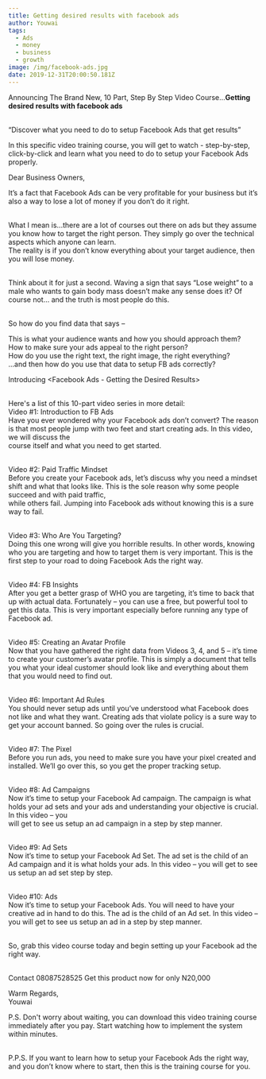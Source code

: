 ```yaml
---
title: Getting desired results with facebook ads
author: Youwai
tags:
  - Ads
  - money
  - business
  - growth
image: /img/facebook-ads.jpg
date: 2019-12-31T20:00:50.181Z
---
```

Announcing The Brand New, 10 Part, Step By Step Video Course...**Getting desired results with facebook ads**

\
“Discover what you need to do to setup Facebook Ads that get results”

In this specific video training course, you will get to watch - step-by-step, click-by-click  and learn what you need to do to setup your Facebook Ads properly.

Dear Business Owners,

It’s a fact that Facebook Ads can be very profitable for your business but it’s also a way to lose a lot of money if you don’t do it right.

\
What I mean is...there are a lot of courses out there on ads but they assume you know how to target the right person. They simply go over the technical aspects which anyone can learn.\
The reality is if you don’t know everything about your target audience, then you will lose money.

\
Think about it for just a second. Waving a sign that says “Lose weight” to a male who wants to gain body mass doesn’t make any sense does it? Of course not... and the truth is most people do this.

\
So how do you find data that says –

This is what your audience wants and how you should approach them?\
How to make sure your ads appeal to the right person?\
How do you use the right text, the right image, the right everything?\
...and then how do you use that data to setup FB ads correctly?

Introducing <Facebook Ads - Getting the Desired Results>

\
Here's a list of this 10-part video series in more detail:\
Video #1: Introduction to FB Ads\
Have you ever wondered why your Facebook ads don’t convert? The reason is that most people jump with two feet and start creating ads. In this video, we will discuss the\
course itself and what you need to get started.

\
Video #2: Paid Traffic Mindset\
Before you create your Facebook ads, let’s discuss why you need a mindset shift and what that looks like. This is the sole reason why some people succeed and with paid traffic,\
while others fail. Jumping into Facebook ads without knowing this is a sure way to fail.

\
Video #3: Who Are You Targeting?\
Doing this one wrong will give you horrible results. In other words, knowing who you are targeting and how to target them is very important. This is the first step to your road to doing Facebook Ads the right way.

\
Video #4: FB Insights\
After you get a better grasp of WHO you are targeting, it’s time to back that up with actual data. Fortunately – you can use a free, but powerful tool to get this data. This is very important especially before running any type of Facebook ad.

\
Video #5: Creating an Avatar Profile\
Now that you have gathered the right data from Videos 3, 4, and 5 – it’s time to create your customer’s avatar profile. This is simply a document that tells you what your ideal customer should look like and everything about them that you would need to find out.

\
Video #6: Important Ad Rules\
You should never setup ads until you’ve understood what Facebook does not like and what they want. Creating ads that violate policy is a sure way to get your account banned. So going over the rules is crucial.

\
Video #7: The Pixel\
Before you run ads, you need to make sure you have your pixel created and installed. We’ll go over this, so you get the proper tracking setup.

\
Video #8: Ad Campaigns\
Now it’s time to setup your Facebook Ad campaign. The campaign is what holds your ad sets and your ads and understanding your objective is crucial. In this video – you\
will get to see us setup an ad campaign in a step by step manner.

\
Video #9: Ad Sets\
Now it’s time to setup your Facebook Ad Set. The ad set is the child of an Ad campaign and it is what holds your ads. In this video – you will get to see us setup an ad set step by step.

\
Video #10: Ads\
Now it’s time to setup your Facebook Ads. You will need to have your creative ad in hand to do this. The ad is the child of an Ad set. In this video – you will get to see us setup an ad in a step by step manner.

\
So, grab this video course today and begin setting up your Facebook ad the right way.

\
Contact 08087528525 Get this product now for only N20,000

Warm Regards,\
Youwai

P.S. Don't worry about waiting, you can download this video training course immediately after you pay. Start watching how to implement the system within minutes.

\
P.P.S. If you want to learn how to setup your Facebook Ads the right way, and you don’t know where to start, then this is the training course for you.
